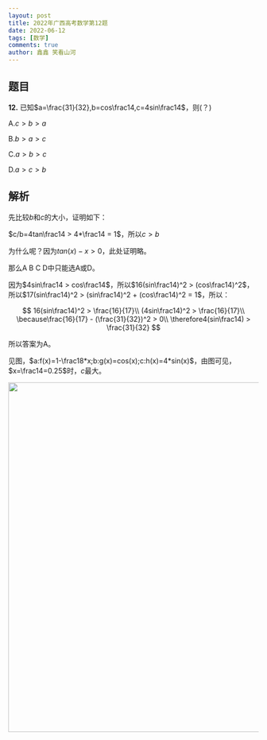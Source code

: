 ```yaml
---
layout: post
title: 2022年广西高考数学第12题
date: 2022-06-12
tags: [数学]
comments: true
author: 鑫鑫 笑看山河
---
```


## 题目

**12.** 已知$a=\frac{31}{32},b=cos\frac14,c=4sin\frac14$，则(？)

A.$c>b>a$

B.$b>a>c$

C.$a>b>c$

D.$a>c>b$

## 解析

先比较$b$和$c$的大小，证明如下：

$c/b=4tan\frac14 > 4*\frac14 = 1$，所以$c>b$

为什么呢？因为$tan(x) - x > 0$，此处证明略。

那么A B C D中只能选A或D。

因为$4sin\frac14 > cos\frac14$，所以$16(sin\frac14)^2 > (cos\frac14)^2$，所以$17(sin\frac14)^2 > (sin\frac14)^2 + (cos\frac14)^2 = 1$，所以：

$$
16(sin\frac14)^2 > \frac{16}{17}\\
(4sin\frac14)^2 > \frac{16}{17}\\
\because\frac{16}{17} - (\frac{31}{32})^2 > 0\\
\therefore4(sin\frac14) > \frac{31}{32}
$$

所以答案为A。

见图，$a:f(x)=1-\frac18*x;b:g(x)=cos(x);c:h(x)=4*sin(x)$，由图可见，$x=\frac14=0.25$时，$c$最大。

<img src="https://s1.imagehub.cc/images/2022/06/12/Snipaste_2022-06-12_14-34-32.jpg" title="" alt="" width="704">
